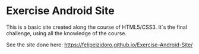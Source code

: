 # Exercise Android Site
 This is a basic site created along the course of HTML5/CSS3. It´s the final challenge, using all the knowledge of the course.

See the site done here: https://felipeizidoro.github.io/Exercise-Android-Site/

